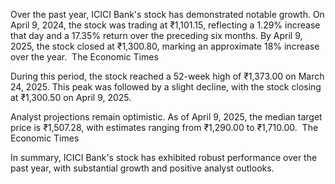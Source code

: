 Over the past year, ICICI Bank's stock has demonstrated notable growth. On April 9, 2024, the stock was trading at ₹1,101.15, reflecting a 1.29% increase that day and a 17.35% return over the preceding six months. By April 9, 2025, the stock closed at ₹1,300.80, marking an approximate 18% increase over the year. ​
The Economic Times

During this period, the stock reached a 52-week high of ₹1,373.00 on March 24, 2025. This peak was followed by a slight decline, with the stock closing at ₹1,300.50 on April 9, 2025. ​

Analyst projections remain optimistic. As of April 9, 2025, the median target price is ₹1,507.28, with estimates ranging from ₹1,290.00 to ₹1,710.00. ​
The Economic Times

In summary, ICICI Bank's stock has exhibited robust performance over the past year, with substantial growth and positive analyst outlooks.

